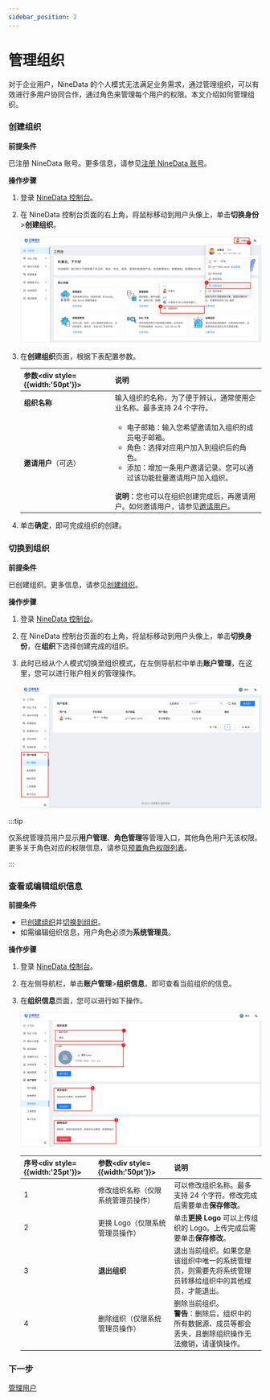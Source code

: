```yaml
---
sidebar_position: 2
---
```




# 管理组织

对于企业用户，NineData 的个人模式无法满足业务需求，通过管理组织，可以有效进行多用户协同合作，通过角色来管理每个用户的权限。本文介绍如何管理组织。
### 创建组织

**前提条件**

已注册 NineData 账号。更多信息，请参见[注册 NineData 账号](../quick_start/1_registration.md)。

**操作步骤**

1. 登录 [NineData 控制台](https://console.ninedata.cloud)。

2. 在 NineData 控制台页面的右上角，将鼠标移动到用户头像上，单击**切换身份**>**创建组织**。

   ![create_organization](./image/create_organization.png)

3. 在**创建组织**页面，根据下表配置参数。

   | 参数<div style={{width:'50pt'}}></div> | 说明                                                         |
   | -------------------------------------- | ------------------------------------------------------------ |
   | **组织名称**                           | 输入组织的名称，为了便于辨认，通常使用企业名称。最多支持 24 个字符。 |
   | **邀请用户**（可选）                   | <ul><li>电子邮箱：输入您希望邀请加入组织的成员电子邮箱。</li><li>角色：选择对应用户加入到组织后的角色。</li><li>添加：增加一条用户邀请记录。您可以通过该功能批量邀请用户加入组织。</li></ul><br />**说明**：您也可以在组织创建完成后，再邀请用户。如何邀请用户，请参见[邀请用户](manage_user.md#邀请用户)。 |

4. 单击**确定**，即可完成组织的创建。
### 切换到组织

**前提条件**

已创建组织。更多信息，请参见[创建组织](#创建组织)。

**操作步骤**

1. 登录 [NineData 控制台](https://console.ninedata.cloud)。

2. 在 NineData 控制台页面的右上角，将鼠标移动到用户头像上，单击**切换身份**，在**组织**下选择创建完成的组织。

3. 此时已经从个人模式切换至组织模式，在左侧导航栏中单击**账户管理**，在这里，您可以进行账户相关的管理操作。

   ![account_management](./image/account_management.png)

:::tip

仅系统管理员用户显示**用户管理**、**角色管理**<!--以及**审计日志**-->等管理入口，其他角色用户无该权限。更多关于角色对应的权限信息，请参见[预置角色权限列表](manage_role.md#附录预置角色权限列表)。

:::

### 查看或编辑组织信息

**前提条件**

- 已[创建组织](#创建组织)并[切换到组织](#切换到组织)。
- 如需编辑组织信息，用户角色必须为**系统管理员**。

**操作步骤**

1. 登录 [NineData 控制台](https://console.ninedata.cloud)。

2. 在左侧导航栏，单击**账户管理**>**组织信息**，即可查看当前组织的信息。

3. 在**组织信息**页面，您可以进行如下操作。

   ![edit_organization](./image/edit_organization.png)
   
   | 序号<div style={{width:'25pt'}}></div> | 参数<div style={{width:'50pt'}}></div> | 说明                                                         |
   | -------------------------------------- | -------------------------------------- | ------------------------------------------------------------ |
   | 1                                      | 修改组织名称（仅限系统管理员操作）     | 可以修改组织名称。最多支持 24 个字符。修改完成后需要单击**保存修改**。 |
   | 2                                      | 更换 Logo（仅限系统管理员操作）         | 单击**更换 Logo** 可以上传组织的 Logo。上传完成后需要单击**保存修改**。 |
   | 3                                      | **退出组织**                           | 退出当前组织。如果您是该组织中唯一的系统管理员，则需要先将系统管理员转移给组织中的其他成员，才能退出。 |
   | 4                                      | 删除组织（仅限系统管理员操作）         | 删除当前组织。<br />**警告**：删除后，组织中的所有数据源、成员等都会丢失，且删除组织操作无法撤销，请谨慎操作。 |
   
   

### 下一步

[管理用户](manage_user.md)